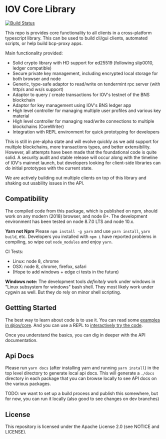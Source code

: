 # IOV Core Library

[![Build Status](https://travis-ci.com/iov-one/iov-core.svg?token=evC2AgcwxuvHjXeBP3jq&branch=master)](https://travis-ci.com/iov-one/iov-core)

This repo is provides core functionality to all clients in a cross-platform typescript library.
This can be used to build cli/gui clients, automated scripts, or help build bcp-proxy apps.

Main functionality provided:

* Solid crypto library with HD support for ed25519 (following slip0010, ledger compatible)
* Secure private key management, including encrypted local storage for both browser and node
* Generic, type-safe adaptor to read/write on tendermint rpc server (with http/s and ws/s support)
* Adaptor to query / create transactions for IOV's testnet of the BNS blockchain
* Adaptor for key management using IOV's BNS ledger app
* High level controller for managing multiple user profiles and various key material
* High level controller for managing read/write connections to multiple blockchains (CoreWriter)
* Integration with REPL environment for quick prototyping for developers

This is still in pre-alpha state and will evolve quickly as we add support for multiple blockchains,
more transactions types, and better extensibility. However, all attempts have been made that the
foundational code is quite solid. A security audit and stable release will occur along with the
timeline of IOV's mainnet launch, but developers looking for client-side libraries can do initial
prototypes with the current state.

We are actively building out multiple clients on top of this library and shaking out usability
issues in the API.

## Compatibility

The compiled code from this package, which is published on npm, should work on any modern (2018)
browser, and node 8+. The development environment has been tested on node 8.7.0 LTS and node 10.x.

**Yarn not Npm** Please `npm install -g yarn` and use `yarn install`, `yarn build`, etc.
Developers you installed with `npm i` have reported problems in compiling, so wipe out `node_modules`
and enjoy `yarn`.

CI Tests:

* Linux: node 8, chrome
* OSX: node 8, chrome, firefox, safari
* (Hope to add windows + edge ci tests in the future)

**Windows note:** The development tools *definitely* work under windows in "Linux subsystem for windows"
bash shell. They most likely work under cygwin as well. But they do rely on minor shell scripting.

## Gettting Started

The best way to learn about code is to use it.
You can read some [examples in @iov/core](./packages/iov-core/README.md).
And you can use a REPL to [interactively try the code](./packages/iov-cli/README.md).

Once you understand the basics, you can dig in deeper with the API documentation.

## Api Docs

Please run `yarn docs` (after installing yarn and running `yarn install`) in the top level directory
to generate local api docs. This will generate a `./docs` directory in each package that you
can browse locally to see API docs on the various packages.

TODO: we want to set up a build process and publish this somewhere,
but for now, you can run it locally (also good to see changes on dev branches)

## License
This repository is licensed under the Apache License 2.0 (see NOTICE and LICENSE).
